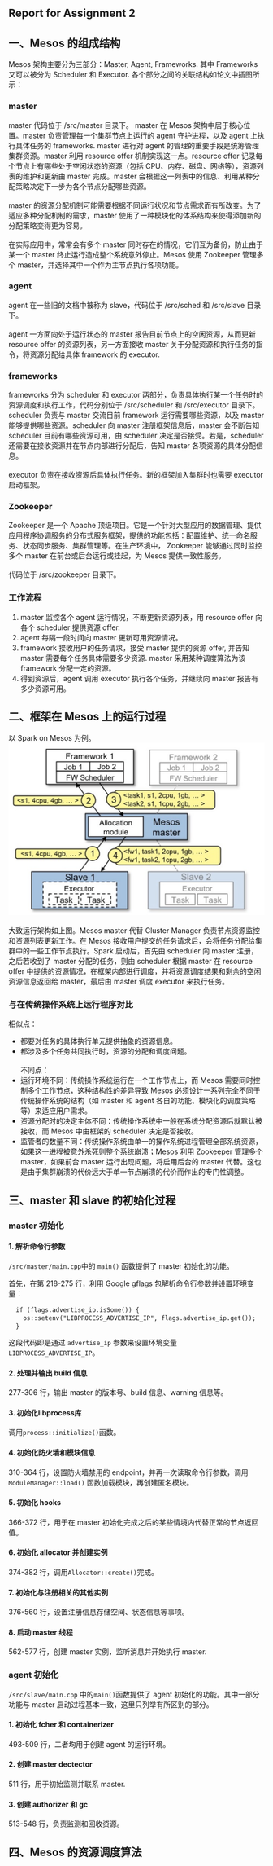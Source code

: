 Report for Assignment 2
----
## 一、Mesos 的组成结构

Mesos 架构主要分为三部分：Master, Agent, Frameworks. 其中 Frameworks 又可以被分为 Scheduler 和 Executor. 各个部分之间的关联结构如论文中插图所示：

### master
master 代码位于 /src/master 目录下。
master 在 Mesos 架构中居于核心位置。master 负责管理每一个集群节点上运行的 agent 守护进程，以及 agent 上执行具体任务的 frameworks.
master 进行对 agent 的管理的重要手段是统筹管理集群资源。master 利用 resource offer 机制实现这一点。resource offer 记录每个节点上有哪些处于空闲状态的资源（包括 CPU、内存、磁盘、网络等），资源列表的维护和更新由 master 完成。master 会根据这一列表中的信息、利用某种分配策略决定下一步为各个节点分配哪些资源。
<br><br>
master 的资源分配机制可能需要根据不同运行状况和节点需求而有所改变。为了适应多种分配机制的需求，master 使用了一种模块化的体系结构来使得添加新的分配策略变得更为容易。
<br><br>
在实际应用中，常常会有多个 master 同时存在的情况，它们互为备份，防止由于某一个 master 终止运行造成整个系统意外停止。Mesos 使用 Zookeeper 管理多个 master，并选择其中一个作为主节点执行各项功能。
### agent
agent 在一些旧的文档中被称为 slave，代码位于 /src/sched 和 /src/slave 目录下。
<br><br>
agent 一方面向处于运行状态的 master 报告目前节点上的空闲资源，从而更新 resource offer 的资源列表，另一方面接收 master 关于分配资源和执行任务的指令，将资源分配给具体 framework 的 executor.
### frameworks
frameworks 分为 scheduler 和 executor 两部分，负责具体执行某一个任务时的资源调度和执行工作，代码分别位于 /src/scheduler 和 /src/executor 目录下。
scheduler 负责与 master 交流目前 framework 运行需要哪些资源，以及 master 能够提供哪些资源。scheduler 向 master 注册框架信息后，master 会不断告知 scheduler 目前有哪些资源可用，由 scheduler 决定是否接受。若是，scheduler 还需要在接收资源并在节点内部进行分配后，告知 master 各项资源的具体分配信息。
<br><br>
executor 负责在接收资源后具体执行任务。新的框架加入集群时也需要 executor 启动框架。
### Zookeeper
Zookeeper 是一个 Apache 顶级项目。它是一个针对大型应用的数据管理、提供应用程序协调服务的分布式服务框架，提供的功能包括：配置维护、统一命名服务、状态同步服务、集群管理等。在生产环境中， Zookeeper 能够通过同时监控多个 master 在前台或后台运行或挂起，为 Mesos 提供一致性服务。
<br><br>
代码位于 /src/zookeeper 目录下。
### 工作流程
1. master 监控各个 agent 运行情况，不断更新资源列表，用 resource offer 向各个 scheduler 提供资源 offer.
2. agent 每隔一段时间向 master 更新可用资源情况。
4. framework 接收用户的任务请求，接受 master 提供的资源 offer, 并告知 master 需要每个任务具体需要多少资源. master 采用某种调度算法为该 framework 分配一定的资源。
0. 得到资源后，agent 调用 executor 执行各个任务，并继续向 master 报告有多少资源可用。
## 二、框架在 Mesos 上的运行过程
以 Spark on Mesos 为例。
![](Mesos流程.png)
<br><br>
大致运行架构如上图。Mesos master 代替 Cluster Manager 负责节点资源监控和资源列表更新工作。在 Mesos 接收用户提交的任务请求后，会将任务分配给集群中的一些工作节点执行。Spark 启动后，首先由 scheduler 向 master 注册，之后若收到了 master 分配的任务，则由 scheduler 根据 master 在 resource offer 中提供的资源情况，在框架内部进行调度，并将资源调度结果和剩余的空闲资源信息返回给 master，最后由 master 调度 executor 来执行任务。
### 与在传统操作系统上运行程序对比
相似点：
+ 都要对任务的具体执行单元提供抽象的资源信息。
+ 都涉及多个任务共同执行时，资源的分配和调度问题。
<br><br>
不同点：
+ 运行环境不同：传统操作系统运行在一个工作节点上，而 Mesos 需要同时控制多个工作节点，这种结构性的差异导致 Mesos 必须设计一系列完全不同于传统操作系统的结构（如 master 和 agent 各自的功能、模块化的调度策略等）来适应用户需求。
+ 资源分配时的决定主体不同：传统操作系统中一般在系统分配资源后就默认被接收，而 Mesos 中由框架的 scheduler 决定是否接收。
+ 监管者的数量不同：传统操作系统由单一的操作系统进程管理全部系统资源，如果这一进程被意外杀死则整个系统崩溃；Mesos 利用 Zookeeper 管理多个 master，如果前台 master 运行出现问题，将启用后台的 master 代替。这也是由于集群崩溃的代价远大于单一节点崩溃的代价而作出的专门性调整。
## 三、master 和 slave 的初始化过程
### master 初始化
#### 1. 解析命令行参数
`/src/master/main.cpp`中的 `main()` 函数提供了 master 初始化的功能。

首先，在第 218-275 行，利用 Google gflags 包解析命令行参数并设置环境变量：
```
  if (flags.advertise_ip.isSome()) {
    os::setenv("LIBPROCESS_ADVERTISE_IP", flags.advertise_ip.get());
  }
```
这段代码即是通过 `advertise_ip` 参数来设置环境变量 `LIBPROCESS_ADVERTISE_IP`。
#### 2. 处理并输出 build 信息
277-306 行，输出 master 的版本号、build 信息、warning 信息等。
#### 3. 初始化libprocess库
调用`process::initialize()`函数。
#### 4. 初始化防火墙和模块信息
310-364 行，设置防火墙禁用的 endpoint，并再一次读取命令行参数，调用 `ModuleManager::load()` 函数加载模块，再创建匿名模块。
#### 5. 初始化 hooks
366-372 行，用于在 master 初始化完成之后的某些情境内代替正常的节点返回值。
#### 6. 初始化 allocator 并创建实例
374-382 行，调用`Allocator::create()`完成。
#### 7. 初始化与注册相关的其他实例
376-560 行，设置注册信息存储空间、状态信息等事项。
#### 8. 启动 master 线程
562-577 行，创建 master 实例，监听消息并开始执行 master.
### agent 初始化
`/src/slave/main.cpp` 中的`main()`函数提供了 agent 初始化的功能。其中一部分功能与 master 启动过程基本一致，这里只列举有所区别的部分。
#### 1. 初始化 fcher 和 containerizer
493-509 行，二者均用于创建 agent 的运行环境。
#### 2. 创建 master dectector
511 行，用于初始监测并联系 master.
#### 3. 创建 authorizer 和 gc
513-548 行，负责监测和回收资源。
## 四、Mesos 的资源调度算法
